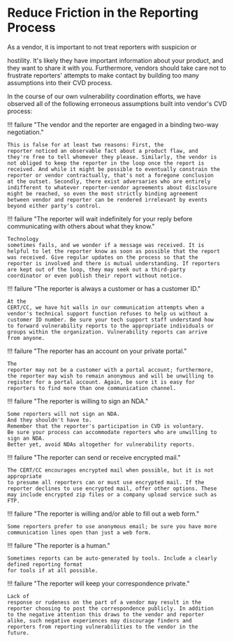 # Reduce Friction in the Reporting Process

<!--start-->As a vendor, it is important to not treat reporters with suspicion or
hostility. It's likely they have important information about your
product, and they want to share it with you.<!--end-->
Furthermore, vendors should take care not to frustrate reporters'
attempts to make contact by building too many assumptions into their CVD
process.

In the course of our own vulnerability coordination efforts, we have
observed all of the following erroneous assumptions built into vendor's
CVD process:

<div class="grid" markdown>
!!! failure "The vendor and the reporter are engaged in a binding two-way negotiation."

    This is false for at least two reasons: First, the
    reporter noticed an observable fact about a product flaw, and
    they're free to tell whomever they please. Similarly, the vendor is
    not obliged to keep the reporter in the loop once the report is
    received. And while it might be possible to eventually constrain the
    reporter or vendor contractually, that's not a foregone conclusion
    at the outset. Secondly, there exist adversaries who are entirely
    indifferent to whatever reporter-vendor agreements about disclosure
    might be reached, so even the most strictly binding agreement
    between vendor and reporter can be rendered irrelevant by events
    beyond either party's control.

!!! failure "The reporter will wait indefinitely for your reply before communicating with others about what they know."

    Technology
    sometimes fails, and we wonder if a message was received. It is
    helpful to let the reporter know as soon as possible that the report
    was received. Give regular updates on the process so that the
    reporter is involved and there is mutual understanding. If reporters
    are kept out of the loop, they may seek out a third-party
    coordinator or even publish their report without notice.

!!! failure "The reporter is always a customer or has a customer ID."

    At the
    CERT/CC, we have hit walls in our communication attempts when a
    vendor's technical support function refuses to help us without a
    customer ID number. Be sure your tech support staff understand how
    to forward vulnerability reports to the appropriate individuals or
    groups within the organization. Vulnerability reports can arrive
    from anyone.

!!! failure "The reporter has an account on your private portal."

    The
    reporter may not be a customer with a portal account; furthermore,
    the reporter may wish to remain anonymous and will be unwilling to
    register for a portal account. Again, be sure it is easy for
    reporters to find more than one communication channel.

!!! failure "The reporter is willing to sign an NDA."

    Some reporters will not sign an NDA.
    And they shouldn't have to.
    Remember that the reporter's participation in CVD is voluntary.
    Be sure your process can accommodate reporters who are unwilling to sign an NDA.
    Better yet, avoid NDAs altogether for vulnerability reports.

!!! failure "The reporter can send or receive encrypted mail."

    The CERT/CC encourages encrypted mail when possible, but it is not appropriate
    to presume all reporters can or must use encrypted mail. If the
    reporter declines to use encrypted mail, offer other options. These
    may include encrypted zip files or a company upload service such as
    FTP.

!!! failure "The reporter is willing and/or able to fill out a web form."

    Some reporters prefer to use anonymous email; be sure you have more
    communication lines open than just a web form.

!!! failure "The reporter is a human."

    Sometimes reports can be auto-generated by tools. Include a clearly defined reporting format
    for tools if at all possible.

</div>

!!! failure "The reporter will keep your correspondence private."

    Lack of
    response or rudeness on the part of a vendor may result in the
    reporter choosing to post the correspondence publicly. In addition
    to the negative attention this draws to the vendor and reporter
    alike, such negative experiences may discourage finders and
    reporters from reporting vulnerabilities to the vendor in the
    future.
